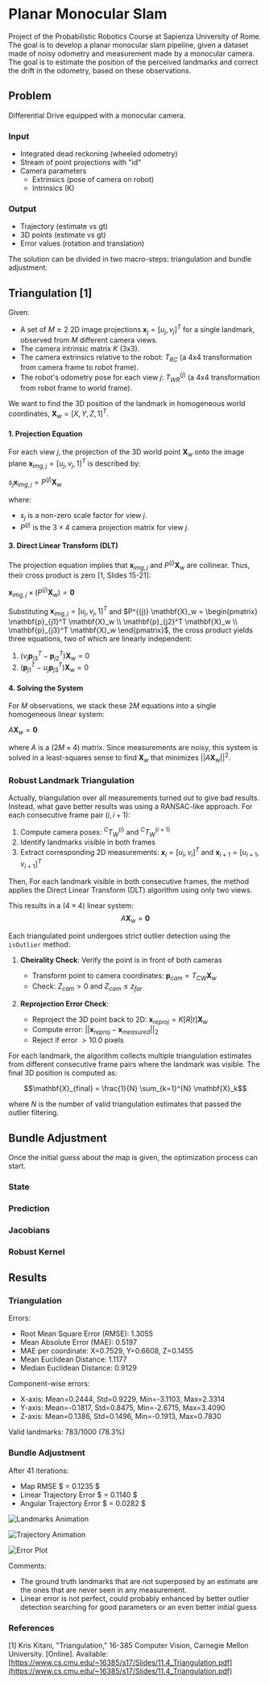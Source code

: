 # Planar Monocular Slam

Project of the Probabilistic Robotics Course at Sapienza University of Rome. The goal is to develop a planar monocular slam pipeline, given a dataset made of noisy odometry and measurement made by a monocular camera. The goal is to estimate the position of the perceived landmarks and correct the drift in the odometry, based on these observations.

## Problem

Differential Drive equipped with a monocular camera.

### Input

- Integrated dead reckoning (wheeled odometry)
- Stream of point projections with "id"
- Camera parameters
  - Extrinsics (pose of camera on robot)
  - Intrinsics (K)

### Output

- Trajectory (estimate vs gt)
- 3D points (estimate vs gt)
- Error values (rotation and translation)

The solution can be divided in two macro-steps: triangulation and bundle adjustment.

## Triangulation [1]

Given:
*   A set of $M \ge 2$ 2D image projections $\mathbf{x}_j = [u_j, v_j]^T$ for a single landmark, observed from $M$ different camera views.
*   The camera intrinsic matrix $K$ (3x3).
*   The camera extrinsics relative to the robot: $T_{RC}$ (a 4x4 transformation from camera frame to robot frame).
*   The robot's odometry pose for each view $j$: $T_{WR}^{(j)}$ (a 4x4 transformation from robot frame to world frame).

We want to find the 3D position of the landmark in homogeneous world coordinates, $\mathbf{X}_w = [X, Y, Z, 1]^T$.

#### 1. Projection Equation

For each view $j$, the projection of the 3D world point $\mathbf{X}_w$ onto the image plane $\mathbf{x}_{img, j} = [u_j, v_j, 1]^T$ is described by:

$s_j \mathbf{x}_{img, j} = P^{(j)} \mathbf{X}_w$

where:
*   $s_j$ is a non-zero scale factor for view $j$.
*   $P^{(j)}$ is the $3 \times 4$ camera projection matrix for view $j$.

#### 3. Direct Linear Transform (DLT)

The projection equation implies that $\mathbf{x}_{img, j}$ and $P^{(j)} \mathbf{X}_w$ are collinear. Thus, their cross product is zero [1, Slides 15-21]:

$\mathbf{x}_{img, j} \times (P^{(j)} \mathbf{X}_w) = \mathbf{0}$

Substituting $\mathbf{x}_{img, j} = [u_j, v_j, 1]^T$ and $P^{(j)} \mathbf{X}_w = \begin{pmatrix} \mathbf{p}_{j1}^T \mathbf{X}_w \\ \mathbf{p}_{j2}^T \mathbf{X}_w \\ \mathbf{p}_{j3}^T \mathbf{X}_w \end{pmatrix}$, the cross product yields three equations, two of which are linearly independent:

1.  $(v_j \mathbf{p}_{j3}^T - \mathbf{p}_{j2}^T) \mathbf{X}_w = 0$
2.  $(\mathbf{p}_{j1}^T - u_j \mathbf{p}_{j3}^T) \mathbf{X}_w = 0$

#### 4. Solving the System

For $M$ observations, we stack these $2M$ equations into a single homogeneous linear system:

$A \mathbf{X}_w = \mathbf{0}$

where $A$ is a $(2M \times 4)$ matrix. Since measurements are noisy, this system is solved in a least-squares sense to find $\mathbf{X}_w$ that minimizes $||A \mathbf{X}_w||^2$.


### Robust Landmark Triangulation

Actually, triangulation over all measurements turned out to give bad results. Instead, what gave better results was using a RANSAC-like approach.
For each consecutive frame pair $(i, i+1)$:
1. Compute camera poses: ${}^CT_{W}^{(i)}$ and ${}^CT_{W}^{(i+1)}$
2. Identify landmarks visible in both frames
3. Extract corresponding 2D measurements: $\mathbf{x}_i = [u_i, v_i]^T$ and $\mathbf{x}_{i+1} = [u_{i+1}, v_{i+1}]^T$

Then, For each landmark visible in both consecutive frames, the method applies the Direct Linear Transform (DLT) algorithm using only two views.

This results in a $(4 \times 4)$ linear system:
$$
A \mathbf{X}_w = \mathbf{0}
$$

Each triangulated point undergoes strict outlier detection using the `isOutlier` method:

1. **Cheirality Check**: Verify the point is in front of both cameras
   - Transform point to camera coordinates: $\mathbf{p}_{cam} = T_{CW} \mathbf{X}_w$
   - Check: $Z_{cam} > 0$ and $Z_{cam} \leq z_{far}$

2. **Reprojection Error Check**:
   - Reproject the 3D point back to 2D: $\mathbf{x}_{reproj} = K [R|t] \mathbf{X}_w$
   - Compute error: $||\mathbf{x}_{reproj} - \mathbf{x}_{measured}||_2$
   - Reject if error $> 10.0$ pixels

For each landmark, the algorithm collects multiple triangulation estimates from different consecutive frame pairs where the landmark was visible. The final 3D position is computed as:

$$\mathbf{X}_{final} = \frac{1}{N} \sum_{k=1}^{N} \mathbf{X}_k$$

where $N$ is the number of valid triangulation estimates that passed the outlier filtering.

## Bundle Adjustment

Once the initial guess about the map is given, the optimization process can start.

### State

### Prediction

### Jacobians

### Robust Kernel

## Results

### Triangulation

Errors:
- Root Mean Square Error (RMSE): 1.3055
- Mean Absolute Error (MAE): 0.5197
- MAE per coordinate: X=0.7529, Y=0.6608, Z=0.1455
- Mean Euclidean Distance: 1.1177
- Median Euclidean Distance: 0.9129

Component-wise errors:
  - X-axis: Mean=0.2444, Std=0.9229, Min=-3.1103, Max=2.3314
  - Y-axis: Mean=-0.1817, Std=0.8475, Min=-2.6715, Max=3.4090
  - Z-axis: Mean=0.1386, Std=0.1496, Min=-0.1913, Max=0.7830

Valid landmarks: 783/1000 (78.3%)

### Bundle Adjustment

After 41 iterations:

- Map RMSE $  = 0.1235 $
- Linear Trajectory Error $ = 0.1140 $
- Angular Trajectory Error $ = 0.0282 $

![Landmarks Animation](figures/landmarks_animation.gif "SLAM in action")

![Trajectory Animation](figures/trajectory_animation.gif "SLAM in action")

![Error Plot](figures/errors.png)

Comments:

- The ground truth landmarks that are not superposed by an estimate are the ones that are never seen in any measurement.
- Linear error is not perfect, could probably enhanced by better outlier detection searching for good parameters or an even better initial guess



### References

[1] Kris Kitani, "Triangulation," 16-385 Computer Vision, Carnegie Mellon University. [Online]. Available: [https://www.cs.cmu.edu/~16385/s17/Slides/11.4_Triangulation.pdf](https://www.cs.cmu.edu/~16385/s17/Slides/11.4_Triangulation.pdf)
